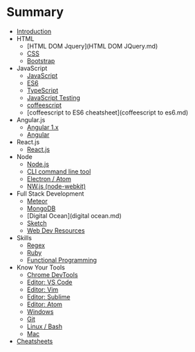 # Summary

* [Introduction](README.md)
* HTML
    * [HTML DOM Jquery](HTML DOM JQuery.md)
    * [CSS](CSS.md)
    * [Bootstrap](Bootstrap.md)
* JavaScript
    * [JavaScript](javascript.md)
    * [ES6](ES6.md)
    * [TypeScript](typescript.md)
    * [JavaScript Testing](JavaScript_Testing.md)
    * [coffeescript](coffeescript.md)
    * [coffeescript to ES6 cheatsheet](coffeescript to es6.md)
* Angular.js
    * [Angular 1.x](angular_js_1.x.md)
    * [Angular](angular.md)
* React.js
    * [React.js](reactjs.md)
* Node
    * [Node.js](node.md)
    * [CLI command line tool](cli.md)
    * [Electron / Atom](Electron.md)
    * [NW.js \(node-webkit\)](nw.md)
* Full Stack Development
    * [Meteor](meteor.md)
    * [MongoDB](mongodb.md)
    * [Digital Ocean](digital ocean.md)
    * [Sketch](sketch.md)
    * [Web Dev Resources](web_dev_resources.md)
* Skills
    * [Regex](regex.md)
    * [Ruby](Ruby.md)
    * [Functional Programming](functional_programming.md)
* Know Your Tools
    * [Chrome DevTools](DevTools.md)
    * [Editor: VS Code](editor_vs_code.md)
    * [Editor: Vim](editor_vim.md)
    * [Editor: Sublime](editor_sublime.md)
    * [Editor: Atom](editor_atom.md)
    * [Windows](development_tools.md)
    * [Git](git.md)
    * [Linux / Bash](linux_bash.md)
    * [Mac](mac.md)
* [Cheatsheets](Cheatsheets/README.md)

